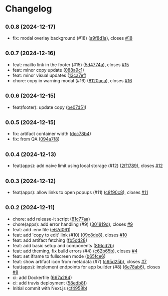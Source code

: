 # Changelog

## <small>0.0.8 (2024-12-17)</small>

* fix: modal overlay background (#18) ([a9f8d1a](https://github.com/i-am-bee/bee-artifacts-site/commit/a9f8d1a)), closes [#18](https://github.com/i-am-bee/bee-artifacts-site/issues/18)

## <small>0.0.7 (2024-12-16)</small>

* feat: mailto link in the footer (#15) ([5d4774a](https://github.com/i-am-bee/bee-artifacts-site/commit/5d4774a)), closes [#15](https://github.com/i-am-bee/bee-artifacts-site/issues/15)
* feat: minor copy update ([088a9c1](https://github.com/i-am-bee/bee-artifacts-site/commit/088a9c1))
* feat: minor visual updates ([13ca7ef](https://github.com/i-am-bee/bee-artifacts-site/commit/13ca7ef))
* chore: copy in warning modal (#16) ([8120aca](https://github.com/i-am-bee/bee-artifacts-site/commit/8120aca)), closes [#16](https://github.com/i-am-bee/bee-artifacts-site/issues/16)

## <small>0.0.6 (2024-12-15)</small>

* feat(footer): update copy ([be07d51](https://github.com/i-am-bee/bee-artifacts-site/commit/be07d51))

## <small>0.0.5 (2024-12-15)</small>

* fix: artifact container width ([dcc78b4](https://github.com/i-am-bee/bee-artifacts-site/commit/dcc78b4))
* fix: from QA ([094a7f8](https://github.com/i-am-bee/bee-artifacts-site/commit/094a7f8))

## <small>0.0.4 (2024-12-13)</small>

* feat(apps): add naive limit using local storage (#12) ([2ff1789](https://github.com/i-am-bee/bee-artifacts-site/commit/2ff1789)), closes [#12](https://github.com/i-am-bee/bee-artifacts-site/issues/12)

## <small>0.0.3 (2024-12-12)</small>

* feat(apps): allow links to open popups (#11) ([c8f90c8](https://github.com/i-am-bee/bee-artifacts-site/commit/c8f90c8)), closes [#11](https://github.com/i-am-bee/bee-artifacts-site/issues/11)

## <small>0.0.2 (2024-12-11)</small>

* chore: add release-it script ([81c77aa](https://github.com/i-am-bee/bee-artifacts-site/commit/81c77aa))
* chore(apps): add error handling (#9) ([301819d](https://github.com/i-am-bee/bee-artifacts-site/commit/301819d)), closes [#9](https://github.com/i-am-bee/bee-artifacts-site/issues/9)
* feat: add .env file ([e67d061](https://github.com/i-am-bee/bee-artifacts-site/commit/e67d061))
* feat: add 'copy to edit' link (#10) ([09c8de8](https://github.com/i-am-bee/bee-artifacts-site/commit/09c8de8)), closes [#10](https://github.com/i-am-bee/bee-artifacts-site/issues/10)
* feat: add artifact fetching ([fb5dd28](https://github.com/i-am-bee/bee-artifacts-site/commit/fb5dd28))
* feat: add basic setup and components ([8f6cd2b](https://github.com/i-am-bee/bee-artifacts-site/commit/8f6cd2b))
* feat: add theming, fix build errors (#4) ([c62b65b](https://github.com/i-am-bee/bee-artifacts-site/commit/c62b65b)), closes [#4](https://github.com/i-am-bee/bee-artifacts-site/issues/4)
* feat: set iframe to fullscreen mode ([b65fce6](https://github.com/i-am-bee/bee-artifacts-site/commit/b65fce6))
* feat: show artifact icon from metadata (#7) ([c95d25b](https://github.com/i-am-bee/bee-artifacts-site/commit/c95d25b)), closes [#7](https://github.com/i-am-bee/bee-artifacts-site/issues/7)
* feat(apps): implement endpoints for app builder (#8) ([6e78ab6](https://github.com/i-am-bee/bee-artifacts-site/commit/6e78ab6)), closes [#8](https://github.com/i-am-bee/bee-artifacts-site/issues/8)
* ci: add Dockerfile ([667a284](https://github.com/i-am-bee/bee-artifacts-site/commit/667a284))
* ci: add travis deployment ([58edb8f](https://github.com/i-am-bee/bee-artifacts-site/commit/58edb8f))
* Initial commit with Next.js ([cf4958b](https://github.com/i-am-bee/bee-artifacts-site/commit/cf4958b))
